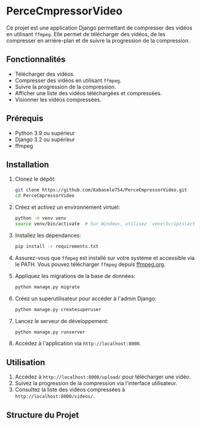 # PerceCmpressorVideo


Ce projet est une application Django permettant de compresser des vidéos en utilisant `ffmpeg`. Elle permet de télécharger des vidéos, de les compresser en arrière-plan et de suivre la progression de la compression.

## Fonctionnalités

- Télécharger des vidéos.
- Compresser des vidéos en utilisant `ffmpeg`.
- Suivre la progression de la compression.
- Afficher une liste des vidéos téléchargées et compressées.
- Visionner les vidéos compressées.

## Prérequis

- Python 3.9 ou supérieur
- Django 3.2 ou supérieur
- ffmpeg

## Installation

1. Clonez le dépôt:

    ```bash
    git clone https://github.com/Kabasele754/PerceCmpressorVideo.git
    cd PerceCmpressorVideo
    ```

2. Créez et activez un environnement virtuel:

    ```bash
    python -m venv venv
    source venv/bin/activate  # Sur Windows, utilisez `venv\Scripts\activate`
    ```

3. Installez les dépendances:

    ```bash
    pip install -r requirements.txt
    ```

4. Assurez-vous que `ffmpeg` est installé sur votre système et accessible via le PATH. Vous pouvez télécharger `ffmpeg` depuis [ffmpeg.org](https://ffmpeg.org/download.html).

5. Appliquez les migrations de la base de données:

    ```bash
    python manage.py migrate
    ```

6. Créez un superutilisateur pour accéder à l'admin Django:

    ```bash
    python manage.py createsuperuser
    ```

7. Lancez le serveur de développement:

    ```bash
    python manage.py runserver
    ```

8. Accédez à l'application via `http://localhost:8000`.

## Utilisation

1. Accédez à `http://localhost:8000/upload/` pour télécharger une vidéo.
2. Suivez la progression de la compression via l'interface utilisateur.
3. Consultez la liste des vidéos compressées à `http://localhost:8000/videos/`.

## Structure du Projet

